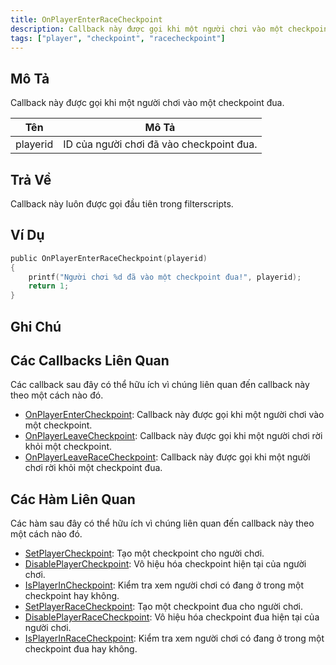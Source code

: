 ```yaml
---
title: OnPlayerEnterRaceCheckpoint
description: Callback này được gọi khi một người chơi vào một checkpoint đua.
tags: ["player", "checkpoint", "racecheckpoint"]
---
```


## Mô Tả

Callback này được gọi khi một người chơi vào một checkpoint đua.

| Tên       | Mô Tả                                              |
| --------- | -------------------------------------------------- |
| playerid  | ID của người chơi đã vào checkpoint đua.          |

## Trả Về

Callback này luôn được gọi đầu tiên trong filterscripts.

## Ví Dụ

```c
public OnPlayerEnterRaceCheckpoint(playerid)
{
    printf("Người chơi %d đã vào một checkpoint đua!", playerid);
    return 1;
}
```

## Ghi Chú

<TipNPCCallbacks />

## Các Callbacks Liên Quan

Các callback sau đây có thể hữu ích vì chúng liên quan đến callback này theo một cách nào đó.

- [OnPlayerEnterCheckpoint](OnPlayerEnterCheckpoint): Callback này được gọi khi một người chơi vào một checkpoint.
- [OnPlayerLeaveCheckpoint](OnPlayerLeaveCheckpoint): Callback này được gọi khi một người chơi rời khỏi một checkpoint.
- [OnPlayerLeaveRaceCheckpoint](OnPlayerLeaveRaceCheckpoint): Callback này được gọi khi một người chơi rời khỏi một checkpoint đua.

## Các Hàm Liên Quan

Các hàm sau đây có thể hữu ích vì chúng liên quan đến callback này theo một cách nào đó.

- [SetPlayerCheckpoint](../functions/SetPlayerCheckpoint): Tạo một checkpoint cho người chơi.
- [DisablePlayerCheckpoint](../functions/DisablePlayerCheckpoint): Vô hiệu hóa checkpoint hiện tại của người chơi.
- [IsPlayerInCheckpoint](../functions/IsPlayerInRaceCheckpoint): Kiểm tra xem người chơi có đang ở trong một checkpoint hay không.
- [SetPlayerRaceCheckpoint](../functions/SetPlayerRaceCheckpoint): Tạo một checkpoint đua cho người chơi.
- [DisablePlayerRaceCheckpoint](../functions/DisablePlayerRaceCheckpoint): Vô hiệu hóa checkpoint đua hiện tại của người chơi.
- [IsPlayerInRaceCheckpoint](../functions/IsPlayerInRaceCheckpoint): Kiểm tra xem người chơi có đang ở trong một checkpoint đua hay không.
